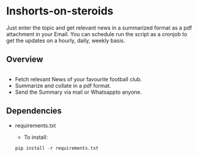 # Inshorts-on-steroids

Just enter the topic and get relevant news in a summarized format as a pdf attachment in your Email. You can schedule run the script as a cronjob to get the updates on a hourly, daily, weekly basis.

## Overview

<img class="auto-size__target postpone-load--fade-in widge-figure__image" data-src="https://e1.365dm.com/18/06/768x432/skysports-liverpool-fixtures_4325753.jpg?20180601143103" alt="" itemprop="image" src="https://e1.365dm.com/18/06/768x432/skysports-liverpool-fixtures_4325753.jpg?20180601143103" style="PADDING-RIGHT: 70px">

- Fetch relevant News of your favourite football club.
- Summarize and collate in a pdf format. 
- Send the Summary via mail or Whatsappto anyone.

## Dependencies
- requirements.txt
  - To install:
  
  ```python
  pip install -r requirements.txt
  ```
  





